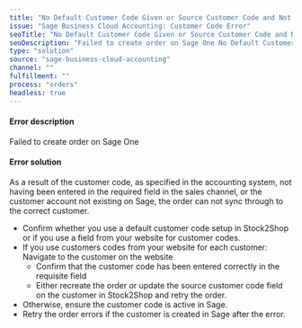 ```yaml
---
title: "No Default Customer Code Given or Source Customer Code and Not Allowed to Create Customer"
issue: "Sage Business Cloud Accounting: Customer Code Error"
seoTitle: "No Default Customer Code Given or Source Customer Code and Not Allowed to Create Customer"
seoDescription: "Failed to create order on Sage One No Default Customer Code/Source Customer Code."
type: "solution"
source: "sage-business-cloud-accounting"
channel: ""
fulfillment: ""
process: "orders"
headless: true  
---
```


#### Error description
Failed to create order on Sage One

#### Error solution
As a result of the customer code, as specified in the accounting system, not having been entered in the required field in the sales channel, or the customer account not existing on Sage, the order can not sync through to the correct customer.

- Confirm whether you use a default customer code setup in Stock2Shop or if you use a field from your website for customer codes.
- If you use customers codes from your website for each customer:  Navigate to the customer on the website
	- Confirm that the customer code has been entered correctly in the requisite field
	- Either recreate the order or update the source customer code field on the customer in Stock2Shop and retry the order.
- Otherwise,  ensure the customer code is active in Sage.
- Retry the order errors if the customer is created in Sage after the error.